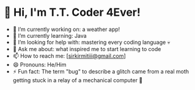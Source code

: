 # 👋 Hi, I'm T.T. Coder 4Ever!

- 🔭 I’m currently working on: a weather app!
- 🌱 I’m currently learning: Java
- 🤔 I’m looking for help with: mastering every coding language 💀
- 💬 Ask me about: what inspired me to start learning to code
- 📫 How to reach me: [sirkirmitiii@gmail.com]
- 😄 Pronouns: He/Him
- ⚡ Fun fact: The term "bug" to describe a glitch came from a real moth getting stuck in a relay of a mechanical computer 🐛

